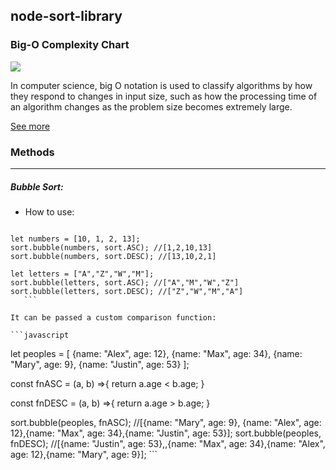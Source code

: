 ## node-sort-library

### Big-O Complexity Chart

<img src="https://raw.githubusercontent.com/1fabiopereira/node-sort-library/master/img/chart.png">

In computer science, big O notation is used to classify algorithms by how they respond to changes in input size, such as how the processing time of an algorithm changes as the problem size becomes extremely large.

[See more](https://en.wikipedia.org/wiki/Big_O_notation)

### Methods
---

##### Bubble Sort:
   * How to use:

       ```javascript   
    let numbers = [10, 1, 2, 13];
    sort.bubble(numbers, sort.ASC); //[1,2,10,13]
    sort.bubble(numbers, sort.DESC); //[13,10,2,1]

    let letters = ["A","Z","W","M"];
    sort.bubble(letters, sort.ASC); //["A","M","W","Z"]
    sort.bubble(letters, sort.DESC); //["Z","W","M","A"]
       ```

    It can be passed a custom comparison function:

    ```javascript   
 let peoples = [
   {name: "Alex", age: 12},
   {name: "Max", age: 34},
   {name: "Mary", age: 9},
   {name: "Justin", age: 53}
 ];

 const fnASC = (a, b) =>{
   return a.age < b.age;
 }

 const fnDESC = (a, b) =>{
   return a.age > b.age;
 }

 sort.bubble(peoples, fnASC); //[{name: "Mary", age: 9}, {name: "Alex", age: 12},{name: "Max", age: 34},{name: "Justin", age: 53}];
 sort.bubble(peoples, fnDESC); //[{name: "Justin", age: 53},,{name: "Max", age: 34},{name: "Alex", age: 12},{name: "Mary", age: 9}];
    ```
